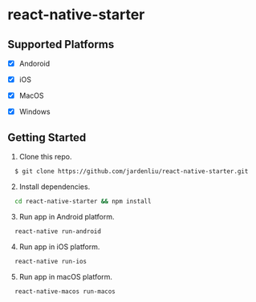 # react-native-starter

## Supported Platforms
- [x] Andoroid
- [x] iOS
- [x] MacOS
- [x] Windows


## Getting Started
1. Clone this repo.
```bash
  $ git clone https://github.com/jardenliu/react-native-starter.git
```

2. Install dependencies.
```bash
  cd react-native-starter && npm install
```

3. Run app in Android platform.
```bash
  react-native run-android
```


4. Run app in iOS platform.
```bash
  react-native run-ios
```


5. Run app in macOS platform.
```bash
  react-native-macos run-macos
```

